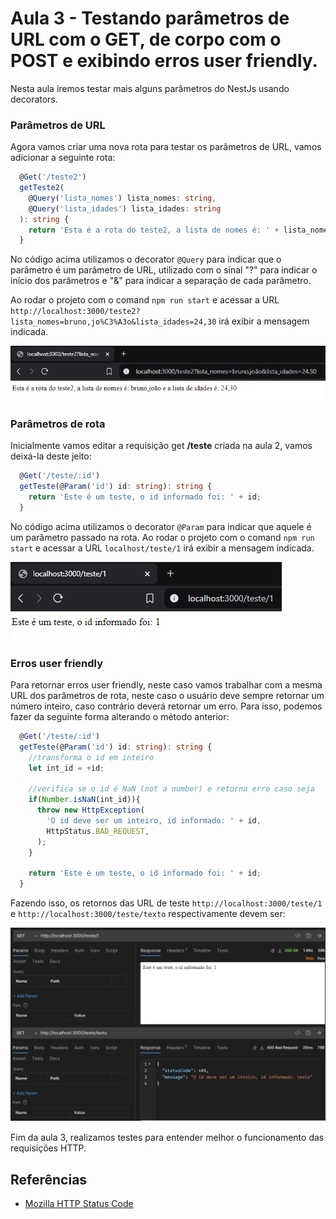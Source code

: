 # Aula 3 - Testando parâmetros de URL com o GET, de corpo com o POST e exibindo erros user friendly.

Nesta aula iremos testar mais alguns parâmetros do NestJs usando decorators.

### Parâmetros de URL

Agora vamos criar uma nova rota para testar os parâmetros de URL, vamos adicionar a seguinte rota:

```typescript
  @Get('/teste2')
  getTeste2(
    @Query('lista_nomes') lista_nomes: string,
    @Query('lista_idades') lista_idades: string
  ): string {
    return 'Esta é a rota do teste2, a lista de nomes é: ' + lista_nomes + ' e a lista de idades é: ' + lista_idades;
  }
```

No código acima utilizamos o decorator `@Query` para indicar que o parâmetro é um parâmetro de URL, utilizado com o sinal "?" para indicar o início dos parâmetros e "&" para indicar a separação de cada parâmetro.

Ao rodar o projeto com o comand `npm run start` e acessar a URL `http://localhost:3000/teste2?lista_nomes=bruno,jo%C3%A3o&lista_idades=24,30` irá exibir a mensagem indicada.

![Exemplo de parâmetros URL](../images/aula-3/1_lista_parametros_url.PNG)


### Parâmetros de rota

Inicialmente vamos editar a requisição get **/teste** criada na aula 2, vamos deixá-la deste jeito:

```typescript
  @Get('/teste/:id')
  getTeste(@Param('id') id: string): string {
    return 'Este é um teste, o id informado foi: ' + id;
  }
```

No código acima utilizamos o decorator `@Param` para indicar que aquele é um parâmetro passado na rota. Ao rodar o projeto com o comand `npm run start` e acessar a URL `localhost/teste/1` irá exibir a mensagem indicada.

![Exemplo de parâmetros URL](../images/aula-3/2_lista_parametros_rota.PNG)

### Erros user friendly

Para retornar erros user friendly, neste caso vamos trabalhar com a mesma URL dos parâmetros de rota, neste caso o usuário deve sempre retornar um número inteiro, caso contrário deverá retornar um erro. Para isso, podemos fazer da seguinte forma alterando o método anterior:

```typescript
  @Get('/teste/:id')
  getTeste(@Param('id') id: string): string {
    //transforma o id em inteiro
    let int_id = +id;

    //verifica se o id é NaN (not a number) e retorna erro caso seja
    if(Number.isNaN(int_id)){
      throw new HttpException(
        'O id deve ser um inteiro, id informado: ' + id,
        HttpStatus.BAD_REQUEST,
      );
    }

    return 'Este é um teste, o id informado foi: ' + id;
  }
```

Fazendo isso, os retornos das URL de teste `http://localhost:3000/teste/1` e `http://localhost:3000/teste/texto` respectivamente devem ser:

![Exemplo de parâmetros URL](../images/aula-3/3_lista_erros.PNG)

Fim da aula 3, realizamos testes para entender melhor o funcionamento das requisições HTTP.

## Referências
- [Mozilla HTTP Status Code](https://developer.mozilla.org/pt-BR/docs/Web/HTTP/Status)
